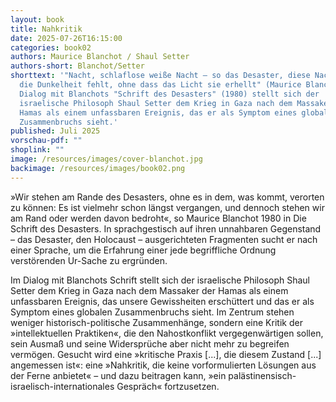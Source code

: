```yaml
---
layout: book
title: Nahkritik
date: 2025-07-26T16:15:00
categories: book02
authors: Maurice Blanchot / Shaul Setter
authors-short: Blanchot/Setter
shorttext: '"Nacht, schlaflose weiße Nacht – so das Desaster, diese Nacht, der
  die Dunkelheit fehlt, ohne dass das Licht sie erhellt" (Maurice Blanchot). Im
  Dialog mit Blanchots "Schrift des Desasters" (1980) stellt sich der
  israelische Philosoph Shaul Setter dem Krieg in Gaza nach dem Massaker der
  Hamas als einem unfassbaren Ereignis, das er als Symptom eines globalen
  Zusammenbruchs sieht.'
published: Juli 2025
vorschau-pdf: ""
shoplink: ""
image: /resources/images/cover-blanchot.jpg
backimage: /resources/images/book02.png
---
```


<p>»Wir stehen am Rande des Desasters, ohne es in dem, was kommt, verorten zu können: Es ist vielmehr schon längst vergangen, und dennoch stehen wir am Rand oder werden davon bedroht«, so Maurice Blanchot 1980 in Die Schrift des Desasters. In sprachgestisch auf ihren unnahbaren Gegenstand – das Desaster, den Holocaust – ausgerichteten Fragmenten sucht er nach einer Sprache, um die Erfahrung einer jede begriffliche Ordnung verstörenden Ur-Sache zu ergründen.</p>
<p>Im Dialog mit Blanchots Schrift stellt sich der israelische Philosoph Shaul Setter dem Krieg in Gaza nach dem Massaker der Hamas als einem unfassbaren Ereignis, das unsere Gewissheiten erschüttert und das er als Symptom eines globalen Zusammenbruchs sieht. Im Zentrum stehen weniger historisch-politische Zusammenhänge, sondern eine Kritik der »intellektuellen Praktiken«, die den Nahostkonflikt vergegenwärtigen sollen, sein Ausmaß und seine Widersprüche aber nicht mehr zu begreifen vermögen. Gesucht wird eine »kritische Praxis [...], die diesem Zustand [...] angemessen ist«: eine »Nahkritik, die keine vorformulierten Lösungen aus der Ferne anbietet« – und dazu beitragen kann, »ein palästinensisch-israelisch-internationales Gespräch« fortzusetzen.</p>
